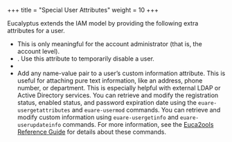 +++
title = "Special User Attributes"
weight = 10
+++

Eucalyptus extends the IAM model by providing the following extra attributes for a user.

* This is only meaningful for the account administrator (that is, the account level). 
* . Use this attribute to temporarily disable a user. 
* 
* Add any name-value pair to a user’s custom information attribute. This is useful for attaching pure text information, like an address, phone number, or department. This is especially helpful with external LDAP or Active Directory services. 
You can retrieve and modify the registration status, enabled status, and password expiration date using the `euare-usergetattributes` and `euare-usermod` commands. You can retrieve and modify custom information using `euare-usergetinfo` and `euare-userupdateinfo` commands. For more information, see the [Euca2ools Reference Guide](../euca2ools-guide/index.dita) for details about these commands. 

